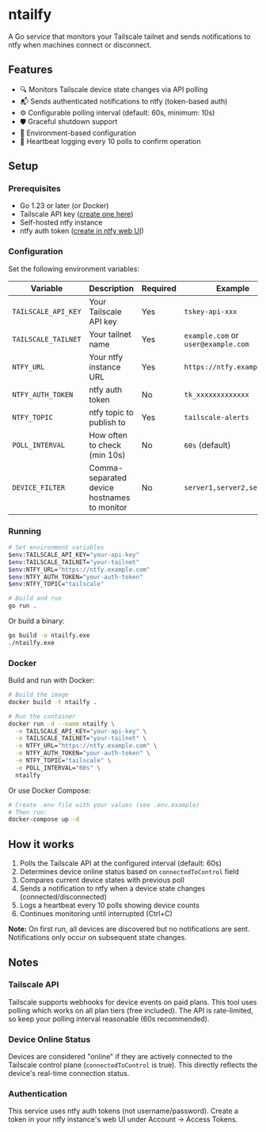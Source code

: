 # ntailfy

A Go service that monitors your Tailscale tailnet and sends notifications to ntfy when machines connect or disconnect.

## Features

- 🔍 Monitors Tailscale device state changes via API polling
- 📬 Sends authenticated notifications to ntfy (token-based auth)
- ⚙️ Configurable polling interval (default: 60s, minimum: 10s)
- 🛡️ Graceful shutdown support
- 🔐 Environment-based configuration
- 💓 Heartbeat logging every 10 polls to confirm operation

## Setup

### Prerequisites

- Go 1.23 or later (or Docker)
- Tailscale API key ([create one here](https://login.tailscale.com/admin/settings/keys))
- Self-hosted ntfy instance
- ntfy auth token ([create in ntfy web UI](https://docs.ntfy.sh/publish/#access-tokens))

### Configuration

Set the following environment variables:

| Variable | Description | Required | Example |
|----------|-------------|----------|---------|
| `TAILSCALE_API_KEY` | Your Tailscale API key | Yes | `tskey-api-xxx` |
| `TAILSCALE_TAILNET` | Your tailnet name | Yes | `example.com` or `user@example.com` |
| `NTFY_URL` | Your ntfy instance URL | Yes | `https://ntfy.example.com` |
| `NTFY_AUTH_TOKEN` | ntfy auth token | No | `tk_xxxxxxxxxxxxx` |
| `NTFY_TOPIC` | ntfy topic to publish to | Yes | `tailscale-alerts` |
| `POLL_INTERVAL` | How often to check (min 10s) | No | `60s` (default) |
| `DEVICE_FILTER` | Comma-separated device hostnames to monitor | No | `server1,server2,server3` |

### Running

```bash
# Set environment variables
$env:TAILSCALE_API_KEY="your-api-key"
$env:TAILSCALE_TAILNET="your-tailnet"
$env:NTFY_URL="https://ntfy.example.com"
$env:NTFY_AUTH_TOKEN="your-auth-token"
$env:NTFY_TOPIC="tailscale"

# Build and run
go run .
```

Or build a binary:

```bash
go build -o ntailfy.exe
./ntailfy.exe
```

### Docker

Build and run with Docker:

```bash
# Build the image
docker build -t ntailfy .

# Run the container
docker run -d --name ntailfy \
  -e TAILSCALE_API_KEY="your-api-key" \
  -e TAILSCALE_TAILNET="your-tailnet" \
  -e NTFY_URL="https://ntfy.example.com" \
  -e NTFY_AUTH_TOKEN="your-auth-token" \
  -e NTFY_TOPIC="tailscale" \
  -e POLL_INTERVAL="60s" \
  ntailfy
```

Or use Docker Compose:

```bash
# Create .env file with your values (see .env.example)
# Then run:
docker-compose up -d
```

## How it works

1. Polls the Tailscale API at the configured interval (default: 60s)
2. Determines device online status based on `connectedToControl` field
3. Compares current device states with previous poll
4. Sends a notification to ntfy when a device state changes (connected/disconnected)
5. Logs a heartbeat every 10 polls showing device counts
6. Continues monitoring until interrupted (Ctrl+C)

**Note:** On first run, all devices are discovered but no notifications are sent. Notifications only occur on subsequent state changes.

## Notes

### Tailscale API
Tailscale supports webhooks for device events on paid plans. This tool uses polling which works on all plan tiers (free included). The API is rate-limited, so keep your polling interval reasonable (60s recommended).

### Device Online Status
Devices are considered "online" if they are actively connected to the Tailscale control plane (`connectedToControl` is true). This directly reflects the device's real-time connection status.

### Authentication
This service uses ntfy auth tokens (not username/password). Create a token in your ntfy instance's web UI under Account → Access Tokens.
